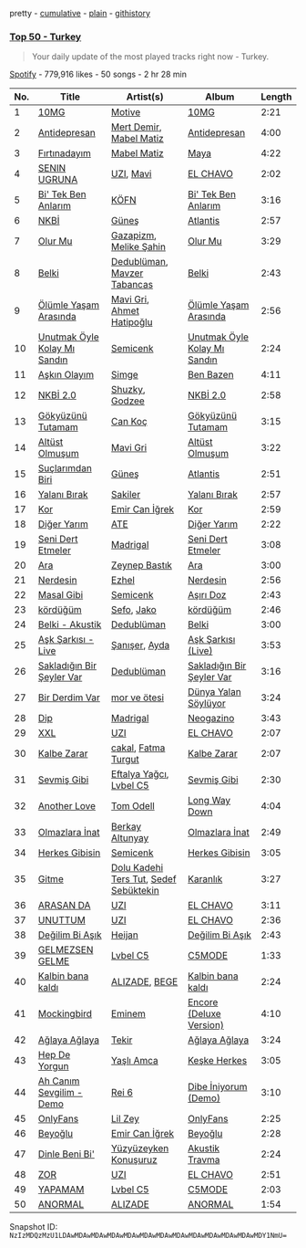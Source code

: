 pretty - [cumulative](/playlists/cumulative/37i9dQZEVXbIVYVBNw9D5K.md) - [plain](/playlists/plain/37i9dQZEVXbIVYVBNw9D5K) - [githistory](https://github.githistory.xyz/mackorone/spotify-playlist-archive/blob/main/playlists/plain/37i9dQZEVXbIVYVBNw9D5K)

### [Top 50 \- Turkey](https://open.spotify.com/playlist/37i9dQZEVXbIVYVBNw9D5K)

> Your daily update of the most played tracks right now \- Turkey.

[Spotify](https://open.spotify.com/user/spotify) - 779,916 likes - 50 songs - 2 hr 28 min

| No. | Title | Artist(s) | Album | Length |
|---|---|---|---|---|
| 1 | [10MG](https://open.spotify.com/track/1MbZ6YY51arGV7mqeAb0y4) | [Motive](https://open.spotify.com/artist/6sBSLIunx1Je0Y2T77wpkP) | [10MG](https://open.spotify.com/album/09Tg4f9e4j80dkIcwJ5YI4) | 2:21 |
| 2 | [Antidepresan](https://open.spotify.com/track/4OH5Cd8ZOI1eSgJSC9PYmU) | [Mert Demir](https://open.spotify.com/artist/1Zj4GtouAnxHq4qw7ooLfm), [Mabel Matiz](https://open.spotify.com/artist/1dpqJqIuNqideTvmxBsSku) | [Antidepresan](https://open.spotify.com/album/7qeEafcjWKfuhE2HgXciUL) | 4:00 |
| 3 | [Fırtınadayım](https://open.spotify.com/track/3QopdONAzZHRO1P4UQrNvw) | [Mabel Matiz](https://open.spotify.com/artist/1dpqJqIuNqideTvmxBsSku) | [Maya](https://open.spotify.com/album/1SjI5mOEGsnrfHRR4zY88f) | 4:22 |
| 4 | [SENIN UGRUNA](https://open.spotify.com/track/5flH7FY4ledAQboO5a0XQ5) | [UZI](https://open.spotify.com/artist/51DevdOxIJin6DB1FXJpD1), [Mavi](https://open.spotify.com/artist/3BVPc9s4JXzM6O1InlLxED) | [EL CHAVO](https://open.spotify.com/album/6nmFMrH9R3JpIgxtiJq3hY) | 2:02 |
| 5 | [Bi' Tek Ben Anlarım](https://open.spotify.com/track/7toL7Re9rApzIuIFDaLQSe) | [KÖFN](https://open.spotify.com/artist/3ZKkHPTZTq8z8pokwZiInd) | [Bi' Tek Ben Anlarım](https://open.spotify.com/album/0cQbLrbLcdnLnyvYGlLEBV) | 3:16 |
| 6 | [NKBİ](https://open.spotify.com/track/7lkqbdBKrsyNNq3xi0LeaY) | [Güneş](https://open.spotify.com/artist/0L3wrFI3QcbXAvFL7IaPQX) | [Atlantis](https://open.spotify.com/album/1cMvvPcywFlOGLlAzSbYDz) | 2:57 |
| 7 | [Olur Mu](https://open.spotify.com/track/45dj2Fx0LiZgSuXGnyLDRG) | [Gazapizm](https://open.spotify.com/artist/2boacFGRX1WIo7NFS8B0F2), [Melike Şahin](https://open.spotify.com/artist/16GyR4WfCnIT2XST4ZLl2B) | [Olur Mu](https://open.spotify.com/album/5cRthf9NEB9hzVdlZ0mtvm) | 3:29 |
| 8 | [Belki](https://open.spotify.com/track/5ATwkalJ9FnLp7Zcvxo1rl) | [Dedublüman](https://open.spotify.com/artist/5PRW6j58xEEWL4DDVEITKT), [Mavzer Tabancas](https://open.spotify.com/artist/7vyG44Uv5jGIwwm2Ha0nE0) | [Belki](https://open.spotify.com/album/62fDebT76lyROboN5cha72) | 2:43 |
| 9 | [Ölümle Yaşam Arasında](https://open.spotify.com/track/3ABGx9FyeEdMCjDR5TyfdV) | [Mavi Gri](https://open.spotify.com/artist/4otJVkrLLqDF8OxFJOigme), [Ahmet Hatipoğlu](https://open.spotify.com/artist/2sOq4hJZRAybcz8AvKjDK4) | [Ölümle Yaşam Arasında](https://open.spotify.com/album/61FFY1aI5DXTbAV5SJn95C) | 2:56 |
| 10 | [Unutmak Öyle Kolay Mı Sandın](https://open.spotify.com/track/2Pe8d9oClBgLkkz2N35AiN) | [Semicenk](https://open.spotify.com/artist/1CcZoULzFHa8Uhwo6OlQcp) | [Unutmak Öyle Kolay Mı Sandın](https://open.spotify.com/album/1aa3sNKu8ulpGRTBVl2ck2) | 2:24 |
| 11 | [Aşkın Olayım](https://open.spotify.com/track/4o4kbDP7DMVFPwAf5D5bj9) | [Simge](https://open.spotify.com/artist/4StjyzjcmZ7a9QncHVf0pu) | [Ben Bazen](https://open.spotify.com/album/3q1dbJRFdUAdvRcq7Kmwra) | 4:11 |
| 12 | [NKBİ 2.0](https://open.spotify.com/track/6a2HEgqlTmdxMOaLiLJz7O) | [Shuzky](https://open.spotify.com/artist/0LYZv1HvXUlUGnTXZeiAgw), [Godzee](https://open.spotify.com/artist/5vQvrYiNH2jK4GWSmbxK1T) | [NKBİ 2.0](https://open.spotify.com/album/1hif1tjTQ2RNijfzS8QWO7) | 2:58 |
| 13 | [Gökyüzünü Tutamam](https://open.spotify.com/track/4O9hcXs1ohtbw4xnMU8wfo) | [Can Koç](https://open.spotify.com/artist/3O6mcOK5C1hkMfwrSkNPMM) | [Gökyüzünü Tutamam](https://open.spotify.com/album/37iuuRYc7PaOzwN8pWfE8M) | 3:15 |
| 14 | [Altüst Olmuşum](https://open.spotify.com/track/13THdxqHT11aSk3G8nUDzZ) | [Mavi Gri](https://open.spotify.com/artist/4otJVkrLLqDF8OxFJOigme) | [Altüst Olmuşum](https://open.spotify.com/album/2ZvaHFZIZqdXz4S1CTa1LX) | 3:22 |
| 15 | [Suçlarımdan Biri](https://open.spotify.com/track/65tIJClJx8fHo6YW4wVDhi) | [Güneş](https://open.spotify.com/artist/0L3wrFI3QcbXAvFL7IaPQX) | [Atlantis](https://open.spotify.com/album/1cMvvPcywFlOGLlAzSbYDz) | 2:51 |
| 16 | [Yalanı Bırak](https://open.spotify.com/track/755Pja1zaA687Vql25NHwP) | [Sakiler](https://open.spotify.com/artist/25gzpFRLdteuie1gW4a4hK) | [Yalanı Bırak](https://open.spotify.com/album/7gfAc3QLyKuRUioINjKHfi) | 2:57 |
| 17 | [Kor](https://open.spotify.com/track/0XNX9BCSWvEwsdBwUTRhMh) | [Emir Can İğrek](https://open.spotify.com/artist/4XP7cGw4t8BqZ8Du5q3bHg) | [Kor](https://open.spotify.com/album/7mqDwwIUh2yMzeR1ET5PnE) | 2:59 |
| 18 | [Diğer Yarım](https://open.spotify.com/track/38QSynLcDBfbETORhSsssH) | [ATE](https://open.spotify.com/artist/1gta8KxWev006kmzUCM0a5) | [Diğer Yarım](https://open.spotify.com/album/6BUUNt9guUeWxBEh8veuNj) | 2:22 |
| 19 | [Seni Dert Etmeler](https://open.spotify.com/track/10n66m41IGjA2ZulKPK7Ew) | [Madrigal](https://open.spotify.com/artist/2aZlYOswKNlrwqpuTsckKd) | [Seni Dert Etmeler](https://open.spotify.com/album/6fpzQNhureiJ6bOS2g2gYj) | 3:08 |
| 20 | [Ara](https://open.spotify.com/track/18Ies0Fsw2IwDuLoOhDlyy) | [Zeynep Bastık](https://open.spotify.com/artist/1mpOD8ZwHnbsryIuXWq0R1) | [Ara](https://open.spotify.com/album/0C3BRPMqyxppx6kJbOImCq) | 3:00 |
| 21 | [Nerdesin](https://open.spotify.com/track/2SwQShWjZsxoGviEyaEMOX) | [Ezhel](https://open.spotify.com/artist/6LnJKrtFnTEGdbWQ2riWCL) | [Nerdesin](https://open.spotify.com/album/56FIQvpIezTtGm1j8yjX9q) | 2:56 |
| 22 | [Masal Gibi](https://open.spotify.com/track/05QuKF12UfS8ReyTQKbs4o) | [Semicenk](https://open.spotify.com/artist/1CcZoULzFHa8Uhwo6OlQcp) | [Aşırı Doz](https://open.spotify.com/album/5wXzQs5BV3D5mrFcF1vpmq) | 2:43 |
| 23 | [kördüğüm](https://open.spotify.com/track/7Hfb93mB78H7HnZobmjtzt) | [Sefo](https://open.spotify.com/artist/1ITjgqpqMDJlqZGAK3mlPQ), [Jako](https://open.spotify.com/artist/4kpqHcVwTcRhrNTAB66li4) | [kördüğüm](https://open.spotify.com/album/6pqAUxzCSQaZl6RC2zHcDK) | 2:46 |
| 24 | [Belki \- Akustik](https://open.spotify.com/track/5nH1QRipfAJ8Pd9rFu3xHh) | [Dedublüman](https://open.spotify.com/artist/5PRW6j58xEEWL4DDVEITKT) | [Belki](https://open.spotify.com/album/62fDebT76lyROboN5cha72) | 3:00 |
| 25 | [Aşk Şarkısı \- Live](https://open.spotify.com/track/7E3YAVF3A7Shm7w2p3Np1Z) | [Şanışer](https://open.spotify.com/artist/5LUxu287CsPM7jy3yS3l86), [Ayda](https://open.spotify.com/artist/4bgAwdGd0zZ2U42GkdRS1b) | [Aşk Şarkısı \(Live\)](https://open.spotify.com/album/6ScilctPqH09aFRBeIhA1I) | 3:53 |
| 26 | [Sakladığın Bir Şeyler Var](https://open.spotify.com/track/6t18CcJVpnFAoWfcZxiZtk) | [Dedublüman](https://open.spotify.com/artist/5PRW6j58xEEWL4DDVEITKT) | [Sakladığın Bir Şeyler Var](https://open.spotify.com/album/4Q9gbvetq0DATn0W7OIfZ8) | 3:16 |
| 27 | [Bir Derdim Var](https://open.spotify.com/track/5UV2oqgMXvlkOvvtK3aT7f) | [mor ve ötesi](https://open.spotify.com/artist/5ixQSDvAMa5O758xG8MWXT) | [Dünya Yalan Söylüyor](https://open.spotify.com/album/0QbpgPjg5eOU5ltJ05r4V7) | 3:24 |
| 28 | [Dip](https://open.spotify.com/track/0r6tglSiN3TZTyRMvMCR5B) | [Madrigal](https://open.spotify.com/artist/2aZlYOswKNlrwqpuTsckKd) | [Neogazino](https://open.spotify.com/album/24ohBXA9KS4lIq1ebnirp6) | 3:43 |
| 29 | [XXL](https://open.spotify.com/track/3CbxLHTkPClIGBzRDf3JGK) | [UZI](https://open.spotify.com/artist/51DevdOxIJin6DB1FXJpD1) | [EL CHAVO](https://open.spotify.com/album/6nmFMrH9R3JpIgxtiJq3hY) | 2:07 |
| 30 | [Kalbe Zarar](https://open.spotify.com/track/5R5k2rMxjpaBoNyh0wAh4i) | [cakal](https://open.spotify.com/artist/6CPZWzcKiOKkHn4L2XI4i2), [Fatma Turgut](https://open.spotify.com/artist/1dsKaRPU3HFSdlNyMmH5QI) | [Kalbe Zarar](https://open.spotify.com/album/1JuRmAeLvCfdQSilolTdhy) | 2:07 |
| 31 | [Sevmiş Gibi](https://open.spotify.com/track/4NeOAItkkLHPOw35eDdGQo) | [Eftalya Yağcı](https://open.spotify.com/artist/27JkefjyyNpoRTWGDIt6Tc), [Lvbel C5](https://open.spotify.com/artist/0V2oXYR7DtrZAEFeILRW2r) | [Sevmiş Gibi](https://open.spotify.com/album/4NCr871WaDS8dLFk6wBMA8) | 2:30 |
| 32 | [Another Love](https://open.spotify.com/track/7jtQIBanIiJOMS6RyCx6jZ) | [Tom Odell](https://open.spotify.com/artist/2txHhyCwHjUEpJjWrEyqyX) | [Long Way Down](https://open.spotify.com/album/0KGBW1MQtC2aFPCDUdAkdJ) | 4:04 |
| 33 | [Olmazlara İnat](https://open.spotify.com/track/11AkXmBdjwu4upt22GjJrG) | [Berkay Altunyay](https://open.spotify.com/artist/7DDrfx7EEOeHSZUkpTIn59) | [Olmazlara İnat](https://open.spotify.com/album/5IBpgY79AaRGIgAHFVr0fg) | 2:49 |
| 34 | [Herkes Gibisin](https://open.spotify.com/track/7jnN5sT8rk6PIvBZRWYdJj) | [Semicenk](https://open.spotify.com/artist/1CcZoULzFHa8Uhwo6OlQcp) | [Herkes Gibisin](https://open.spotify.com/album/0xR4GPMWizCtxkTjouDqra) | 3:05 |
| 35 | [Gitme](https://open.spotify.com/track/4Sng3wnol2Gb2yXgFdr9lj) | [Dolu Kadehi Ters Tut](https://open.spotify.com/artist/0PhqM7UAxtvWYi5j4MwxSl), [Sedef Sebüktekin](https://open.spotify.com/artist/1dvuibBCx9TnbCKIdOEF4l) | [Karanlık](https://open.spotify.com/album/6XQYptMz07Qqlcj6FthKpS) | 3:27 |
| 36 | [ARASAN DA](https://open.spotify.com/track/5sIHhx9IOpQ7ggv16wLsWZ) | [UZI](https://open.spotify.com/artist/51DevdOxIJin6DB1FXJpD1) | [EL CHAVO](https://open.spotify.com/album/6nmFMrH9R3JpIgxtiJq3hY) | 3:11 |
| 37 | [UNUTTUM](https://open.spotify.com/track/7dFVvPxqk4O32ra3VjfUwU) | [UZI](https://open.spotify.com/artist/51DevdOxIJin6DB1FXJpD1) | [EL CHAVO](https://open.spotify.com/album/6nmFMrH9R3JpIgxtiJq3hY) | 2:36 |
| 38 | [Değilim Bi Aşık](https://open.spotify.com/track/0zjiGvCYPHDT7OT4HIv5kp) | [Heijan](https://open.spotify.com/artist/0KOSzgkMlkeowt1tgIg6ca) | [Değilim Bi Aşık](https://open.spotify.com/album/7eCHPDgtLhtJPxt8Ghk3lX) | 2:43 |
| 39 | [GELMEZSEN GELME](https://open.spotify.com/track/4qcngMZ8yF98sAnFKlvXPN) | [Lvbel C5](https://open.spotify.com/artist/0V2oXYR7DtrZAEFeILRW2r) | [C5MODE](https://open.spotify.com/album/7wl0FR75O4TFKi6QaM4gFu) | 1:33 |
| 40 | [Kalbin bana kaldı](https://open.spotify.com/track/55Tf67DiltMLjOY6A25s3J) | [ALIZADE](https://open.spotify.com/artist/1EPZusBDP8yewhsaKtwktz), [BEGE](https://open.spotify.com/artist/6q1sTU51oryTTcWTPTd0VC) | [Kalbin bana kaldı](https://open.spotify.com/album/16Zm67RcCCbtUDd1RrD8qW) | 2:24 |
| 41 | [Mockingbird](https://open.spotify.com/track/561jH07mF1jHuk7KlaeF0s) | [Eminem](https://open.spotify.com/artist/7dGJo4pcD2V6oG8kP0tJRR) | [Encore \(Deluxe Version\)](https://open.spotify.com/album/1kTlYbs28MXw7hwO0NLYif) | 4:10 |
| 42 | [Ağlaya Ağlaya](https://open.spotify.com/track/6TnN1PLNMaIBvnUB8mdVT1) | [Tekir](https://open.spotify.com/artist/2SqjgMx7edUilMzPosMR1P) | [Ağlaya Ağlaya](https://open.spotify.com/album/7fm45WtDtRH4ucgurU9BW0) | 3:24 |
| 43 | [Hep De Yorgun](https://open.spotify.com/track/0ywlnV6QEZneCbbqLev6qL) | [Yaşlı Amca](https://open.spotify.com/artist/4Vr0nv4nM4aqWfj76zDTTp) | [Keşke Herkes](https://open.spotify.com/album/38U7toi0UImOfSe76qxQtE) | 3:05 |
| 44 | [Ah Canım Sevgilim \- Demo](https://open.spotify.com/track/5kpkEb0M49YM516trGUSWS) | [Rei 6](https://open.spotify.com/artist/2hiKZUSxd7c4Ab57KAQ3SW) | [Dibe İniyorum \(Demo\)](https://open.spotify.com/album/0rFC7uGCJIBQFnEBP5W2jd) | 3:10 |
| 45 | [OnlyFans](https://open.spotify.com/track/3zyGddnNteFhuj1fKMg4sZ) | [Lil Zey](https://open.spotify.com/artist/7Gx2wDVHyW5HJh7dc2t5h7) | [OnlyFans](https://open.spotify.com/album/3h57TeSLK4QUzobHYeewag) | 2:25 |
| 46 | [Beyoğlu](https://open.spotify.com/track/1qFiddLkQ7saFavoVIBpsF) | [Emir Can İğrek](https://open.spotify.com/artist/4XP7cGw4t8BqZ8Du5q3bHg) | [Beyoğlu](https://open.spotify.com/album/3g9In29GTvJJK6uPMpoNdX) | 2:28 |
| 47 | [Dinle Beni Bi'](https://open.spotify.com/track/11PO9iu6PtpgL1JK4QNUEJ) | [Yüzyüzeyken Konuşuruz](https://open.spotify.com/artist/7gobcoscOfsY0nOeqqFzvU) | [Akustik Travma](https://open.spotify.com/album/0Erg7yjR99NFQcdh9rYMZU) | 2:24 |
| 48 | [ZOR](https://open.spotify.com/track/4wLpDd099QT7TmNpMkFIvT) | [UZI](https://open.spotify.com/artist/51DevdOxIJin6DB1FXJpD1) | [EL CHAVO](https://open.spotify.com/album/6nmFMrH9R3JpIgxtiJq3hY) | 2:51 |
| 49 | [YAPAMAM](https://open.spotify.com/track/6sghbExwQySHgaMjuYNa0X) | [Lvbel C5](https://open.spotify.com/artist/0V2oXYR7DtrZAEFeILRW2r) | [C5MODE](https://open.spotify.com/album/7wl0FR75O4TFKi6QaM4gFu) | 2:03 |
| 50 | [ANORMAL](https://open.spotify.com/track/1x3Ow6I8AbWQyWHXFm5HzP) | [ALIZADE](https://open.spotify.com/artist/1EPZusBDP8yewhsaKtwktz) | [ANORMAL](https://open.spotify.com/album/4N73K1AtTOM4p5HXN3s8Nh) | 1:54 |

Snapshot ID: `NzIzMDQzMzU1LDAwMDAwMDAwMDAwMDAwMDAwMDAwMDAwMDAwMDAwMDAwMDAwMDY1NmU=`

